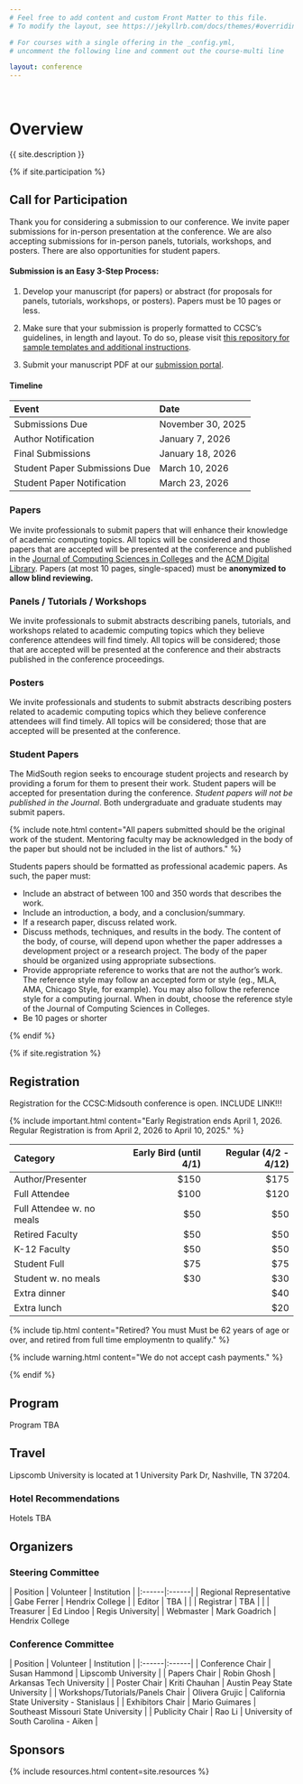 ```yaml
---
# Feel free to add content and custom Front Matter to this file.
# To modify the layout, see https://jekyllrb.com/docs/themes/#overriding-theme-defaults

# For courses with a single offering in the _config.yml,
# uncomment the following line and comment out the course-multi line

layout: conference
---
```

<br/>

# <a name="description">Overview</a>

{{ site.description }}

{% if site.participation %}

## <a name="cfp">Call for Participation</a>

Thank you for considering a submission to our conference. We invite paper submissions for in-person presentation at the conference. We are also accepting submissions for in-person panels, tutorials, workshops, and posters. There are also opportunities for student papers.

#### Submission is an Easy 3-Step Process:

1. Develop your manuscript (for papers) or abstract (for proposals for panels, tutorials, workshops, or posters). Papers must be 10 pages or less.

1. Make sure that your submission is properly formatted to CCSC’s guidelines, in length and layout. To do so, please visit [this repository for sample templates and additional instructions](https://ccsc-journal.github.io/ccsc-editor/authors.html).

1. Submit your manuscript PDF at our [submission portal](https://www.conftool.org/ccsc-ms/).

#### Timeline

| Event | Date |
|:------|:-----|
| Submissions Due |  November 30, 2025 |
| Author Notification | January 7, 2026 |
| Final Submissions | January 18, 2026 |
| Student Paper Submissions Due | March 10, 2026 |
| Student Paper Notification | March 23, 2026 |

### Papers

We invite professionals to submit papers that will enhance their knowledge of academic computing topics. All topics will be considered and those papers that are accepted will be presented at the conference and published in the [Journal of Computing Sciences in Colleges](https://www.ccsc.org/journal/) and the [ACM Digital Library](https://dl.acm.org/). Papers (at most 10 pages, single-spaced) must be **anonymized to allow blind reviewing.** 

### Panels / Tutorials / Workshops

We invite professionals to submit abstracts describing panels, tutorials, and workshops related to academic computing topics which they believe conference attendees will find timely. All topics will be considered; those that are accepted will be presented at the conference and their abstracts published in the conference proceedings.

### Posters

We invite professionals and students to submit abstracts describing posters related to academic computing topics which they believe conference attendees will find timely. All topics will be considered; those that are accepted will be presented at the conference. 

### Student Papers

The MidSouth region seeks to encourage student projects and research by providing a forum for them to present their work. Student papers will be accepted for presentation during the conference. *Student papers will not be published in the Journal*. Both undergraduate and graduate students may submit papers.

{% include note.html content="All papers submitted should be the original work of the student. Mentoring faculty may be acknowledged in the body of the paper but should not be included in the list of authors." %}

Students papers should be formatted as professional academic papers. As such, the paper must:

* Include an abstract of between 100 and 350 words that describes the work.
* Include an introduction, a body, and a conclusion/summary.
* If a research paper, discuss related work.
* Discuss methods, techniques, and results in the body. The content of the body, of course, will depend upon whether the paper addresses a development project or a research project. The body of the paper should be organized using appropriate subsections.
* Provide appropriate reference to works that are not the author’s work. The reference style may follow an accepted form or style (eg., MLA, AMA, Chicago Style, for example). You may also follow the reference style for a computing journal. When in doubt, choose the reference style of the Journal of Computing Sciences in Colleges.
* Be 10 pages or shorter

{% endif %}

{% if site.registration %}

## <a name="registration">Registration</a>

Registration for the CCSC:Midsouth conference is open. INCLUDE LINK!!!

{% include important.html content="Early Registration ends April 1, 2026. Regular Registration is from April 2, 2026 to April 10, 2025." %}

| Category  | Early Bird (until 4/1) | Regular (4/2 - 4/12) |
|:------|------:|------:|
| Author/Presenter          | $150  | $175 |
| Full Attendee             | $100  | $120 |
| Full Attendee w. no meals | $50  | $50 |
| Retired Faculty           | $50  | $50 |
| K-12 Faculty              | $50  | $50 |
| Student Full              | $75  | $75 |
| Student w. no meals       | $30  | $30 |
| Extra dinner              |       | $40 |
| Extra lunch               |       | $20 |

{% include tip.html content="Retired? You must Must be 62 years of age or over, and retired from full time employmentn to qualify." %}

{% include warning.html content="We do not accept cash payments." %}

{% endif %}

## <a name="Program">Program</a>

Program TBA

## <a name="travel">Travel</a>

Lipscomb University is located at 1 University Park Dr, Nashville, TN 37204.

 <div id="map"></div>
 <script>
    var map = L.map('map').setView([36.104, -86.798], 13);
    L.tileLayer('https://tile.openstreetmap.org/{z}/{x}/{y}.png', {
    maxZoom: 19,
    attribution: '&copy; <a href="http://www.openstreetmap.org/copyright">OpenStreetMap</a>'
    }).addTo(map);
 </script>

### Hotel Recommendations

Hotels TBA

## <a name="committee">Organizers</a>

### Steering Committee

| Position  | Volunteer | Institution | 
|:------|:------|
| Regional Representative         | Gabe Ferrer | Hendrix College |
| Editor            | TBA | |
| Registrar         | TBA | |
| Treasurer         | Ed Lindoo | Regis University|
| Webmaster         | Mark Goadrich | Hendrix College

### Conference Committee

| Position  | Volunteer | Institution |
|:------|:------|
| Conference Chair         | Susan Hammond | Lipscomb University |
| Papers Chair         | Robin Ghosh | Arkansas Tech University |
| Poster Chair         | Kriti Chauhan | Austin Peay State University |
| Workshops/Tutorials/Panels Chair | Olivera Grujic | California State University - Stanislaus |
| Exhibitors Chair | Mario Guimares | Southeast Missouri State University |
| Publicity Chair | Rao Li | University of South Carolina - Aiken |

## <a name="sponsors">Sponsors</a>

{% include resources.html content=site.resources %}